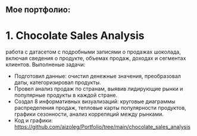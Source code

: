 ## Мое портфолио:
# 1. Chocolate Sales Analysis 
работа с датасетом с подробными записями о продажах шоколада, включая сведения о продукте, объемах продаж, доходах и сегментах клиентов. Выполненые задачи:
- Подготовил данные: очистил денежные значения, преобразовал даты, категоризировал продукты.
- Провел анализ продаж по странам, выявив лидирующие рынки и популярные продукты в каждой стране.
- Создал 8 информативных визуализаций: круговые диаграммы распределения продаж, тепловые карты популярности продуктов, графики сезонности, анализ корреляций между рынками.
- Код и графики: https://github.com/aizoleg/Portfolio/tree/main/chocolate_sales_analysis
